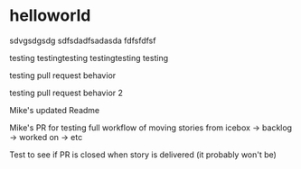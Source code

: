 # helloworld

sdvgsdgsdg
sdfsdadfsadasda
fdfsfdfsf



testing testingtesting testingtesting testing


testing pull request behavior

testing pull request behavior 2

Mike's updated Readme

Mike's PR for testing full workflow of moving stories from icebox -> backlog -> worked on -> etc

Test to see if PR is closed when story is delivered (it probably won't be)

